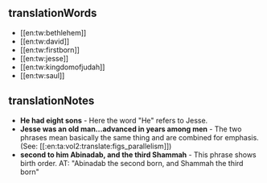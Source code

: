 ## translationWords

* [[en:tw:bethlehem]]
* [[en:tw:david]]
* [[en:tw:firstborn]]
* [[en:tw:jesse]]
* [[en:tw:kingdomofjudah]]
* [[en:tw:saul]]

## translationNotes

* **He had eight sons** - Here the word "He" refers to Jesse.
* **Jesse was an old man...advanced in years among men** - The two phrases mean basically the same thing and are combined for emphasis. (See: [[:en:ta:vol2:translate:figs_parallelism]])
* **second to him Abinadab, and the third Shammah** - This phrase shows birth order. AT: "Abinadab the second born, and Shammah the third born"

